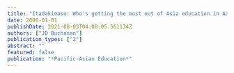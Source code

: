 ```yaml
---
title: "Itadakimasu: Who's getting the most out of Asia education in Australia?"
date: 2006-01-01
publishDate: 2021-08-03T04:08:05.561134Z
authors: ["JD Buchanan"]
publication_types: ["2"]
abstract: ""
featured: false
publication: "*Pacific-Asian Education*"
---
```


